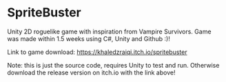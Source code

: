 # SpriteBuster
Unity 2D roguelike game with inspiration from Vampire Survivors. Game was made within 1.5 weeks using C#, Unity and Github :)!

Link to game download: https://khaledzraiqi.itch.io/spritebuster

Note: this is just the source code, requires Unity to test and run. Otherwise download the release version on itch.io with the link above!
